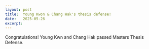 ```yaml
---
layout: post
title:  Young Kwon & Chang Hak's thesis defense!
date:   2025-05-26
excerpt:
---
```

Congratulations! Young Kwn and Chang Hak passed Masters Thesis Defense.